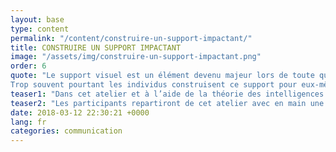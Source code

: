 ```yaml
---
layout: base
type: content
permalink: "/content/construire-un-support-impactant/"
title: CONSTRUIRE UN SUPPORT IMPACTANT
image: "/assets/img/construire-un-support-impactant.png"
order: 6
quote: "Le support visuel est un élément devenu majeur lors de toute quelle prise de parole que ce soit auprès d’un public large ou restreint.
Trop souvent pourtant les individus construisent ce support pour eux-même et non pour leur audience, ce qui les dessert."
teaser1: "Dans cet atelier et à l’aide de la théorie des intelligences multiples les participants découvriront les techniques pour construire un support visuel."
teaser2: "Les participants repartiront de cet atelier avec en main une présentation appuyant le poids de leurs mots et avec une liste de best-practice de présentation."
date: 2018-03-12 22:30:21 +0000
lang: fr
categories: communication
---
```

